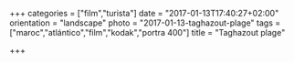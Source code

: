 +++
categories = ["film","turista"]
date = "2017-01-13T17:40:27+02:00"
orientation = "landscape"
photo = "2017-01-13-taghazout-plage"
tags = ["maroc","atlántico","film","kodak","portra 400"]
title = "Taghazout plage"

+++
